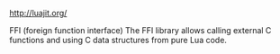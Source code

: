 
http://luajit.org/

FFI (foreign function interface)
The FFI library allows calling external C functions and using C data structures from pure Lua code.

